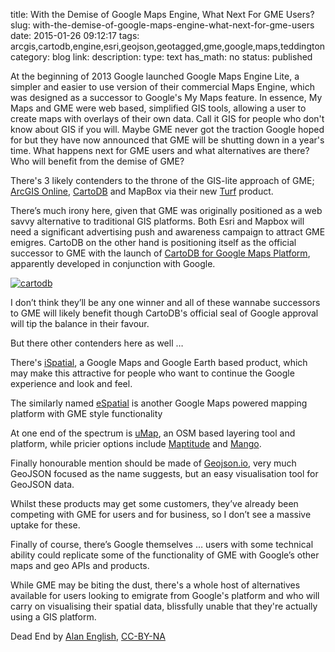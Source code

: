 title: With the Demise of Google Maps Engine, What Next For GME Users?
slug: with-the-demise-of-google-maps-engine-what-next-for-gme-users
date: 2015-01-26 09:12:17
tags: arcgis,cartodb,engine,esri,geojson,geotagged,gme,google,maps,teddington
category: blog
link: 
description: 
type: text
has_math: no
status: published

At the beginning of 2013 Google launched Google Maps Engine Lite, a simpler and easier to use version of their commercial Maps Engine, which was designed as a successor to Google's My Maps feature. In essence, My Maps and GME were web based, simplified GIS tools, allowing a user to create maps with overlays of their own data. Call it GIS for people who don't know about GIS if you will. Maybe GME never got the traction Google hoped for but they have now announced that GME will be shutting down in a year's time. What happens next for GME users and what alternatives are there? Who will benefit from the demise of GME?

There's 3 likely contenders to the throne of the GIS-lite approach of GME; [ArcGIS Online](https://www.esri.com/software/arcgis/arcgisonline "https://www.esri.com/software/arcgis/arcgisonline"), [CartoDB](https://cartodb.com/ "https://cartodb.com/") and MapBox via their new [Turf](https://turfjs.org/ "https://turfjs.org/") product.

There’s much irony here, given that GME was originally positioned as a web savvy alternative to traditional GIS platforms. Both Esri and Mapbox will need a significant advertising push and awareness campaign to attract GME emigres. CartoDB on the other hand is positioning itself as the official successor to GME with the launch of [CartoDB for Google Maps Platform](https://cartodb.com/solutions/cartodb-on-google-platform/ "https://cartodb.com/solutions/cartodb-on-google-platform/"), apparently developed in conjunction with Google.

<!-- TEASER_END -->

[![cartodb](/wp-content/uploads/2015/01/cartodb-1024x603.png)](/wp-content/uploads/2015/01/cartodb.png "/wp-content/uploads/2015/01/cartodb.png")

I don’t think they’ll be any one winner and all of these wannabe successors to GME will likely benefit though CartoDB's official seal of Google approval will tip the balance in their favour.

But there other contenders here as well …

There's [iSpatial](https://www.t-sciences.com/product/ispatial-2 "https://www.t-sciences.com/product/ispatial-2"), a Google Maps and Google Earth based product, which may make this attractive for people who want to continue the Google experience and look and feel.

The similarly named [eSpatial](https://www.espatial.com/ "https://www.espatial.com/") is another Google Maps powered mapping platform with GME style functionality


At one end of the spectrum is [uMap](https://umap.openstreetmap.fr/en/ "https://umap.openstreetmap.fr/en/"), an OSM based layering tool and platform, while pricier options include [Maptitude](https://www.caliper.com/maptovu.htm "https://www.caliper.com/maptovu.htm") and [Mango](https://mangomap.com/ "https://mangomap.com/").

Finally honourable mention should be made of [Geojson.io](https://geojson.io "https://geojson.io"), very much GeoJSON focused as the name suggests, but an easy visualisation tool for GeoJSON data.

Whilst these products may get some customers, they’ve already been competing with GME for users and for business, so I don’t see a massive uptake for these.

Finally of course, there’s Google themselves … users with some technical ability could replicate some of the functionality of GME with Google’s other maps and geo APIs and products.

While GME may be biting the dust, there's a whole host of alternatives available for users looking to emigrate from Google's platform and who will carry on visualising their spatial data, blissfully unable that they're actually using a GIS platform.



Dead End by [Alan English](https://www.flickr.com/photos/alanenglish/5046379960/ "https://www.flickr.com/photos/alanenglish/5046379960/"), [CC-BY-NA](https://creativecommons.org/licenses/by-nc/2.0/ "https://creativecommons.org/licenses/by-nc/2.0/")

